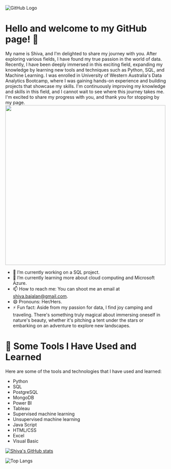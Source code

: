 
![GitHub Logo](https://encrypted-tbn0.gstatic.com/images?q=tbn:ANd9GcQyHjgJ9F0mhIjzhTkUYVTkyaaRr-2EJkMLIw&s)
#  Hello and welcome to my GitHub page! 👋
My name is Shiva, and I'm delighted to share my journey with you. After exploring various fields, I have found my true passion in the world of data. Recently, I have been deeply immersed in this exciting field, expanding my knowledge by learning new tools and techniques such as Python, SQL, and Machine Learning. I was enrolled in University of Western Australia's Data Analytics Bootcamp, where I was gaining hands-on experience and building projects that showcase my skills. I'm continuously improving my knowledge and skills in this field, and I cannot wait to see where this journey takes me. I'm excited to share my progress with you, and thank you for stopping by my page.
<img src="[image_url](https://encrypted-tbn0.gstatic.com/images?q=tbn:ANd9GcQyHjgJ9F0mhIjzhTkUYVTkyaaRr-2EJkMLIw&s)"  style="width:500px;">
* 🔭 I’m currently working on a SQL project.
* 🌱 I’m currently learning more about cloud computing and Microsoft Azure.
* 📫 How to reach me: You can shoot me an email at shiva.bajalan@gmail.com.
* 😄 Pronouns: Her/Hers.
* ⚡ Fun fact: Aside from my passion for data, I find joy camping and traveling. There's something truly magical about immersing oneself in nature's beauty, whether it's pitching a tent under the stars or embarking on an adventure to explore new landscapes. 
# 🚀  Some Tools I Have Used and Learned
Here are some of the tools and technologies that I have used and learned:

* Python
* SQL
* PostgreSQL
* MongoDB
* Power BI
* Tableau
* Supervised machine learning
* Unsupervised machine learning
* Java Script
* HTML/CSS
* Excel
* Visual Basic

[![Shiva's GitHub stats](https://github-readme-stats.vercel.app/api?username=Shivabajelan)](https://github.com/Shivabajelan/github-readme-stats)
 
![Top Langs](https://github-readme-stats.vercel.app/api/top-langs/?username=Shivabajelan&layout=compact)
